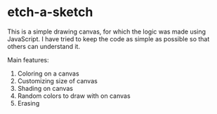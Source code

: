 # etch-a-sketch
This is a simple drawing canvas, for which the logic was made using JavaScript.
I have tried to keep the code as simple as possible so that others can understand it.

Main features:
1. Coloring on a canvas
2. Customizing size of canvas
3. Shading on canvas
4. Random colors to draw with on canvas
5. Erasing
